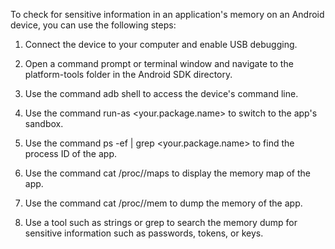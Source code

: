 To check for sensitive information in an application's memory on an Android device, you can use the following steps:

1. Connect the device to your computer and enable USB debugging.

2. Open a command prompt or terminal window and navigate to the platform-tools folder in the Android SDK directory.

3. Use the command adb shell to access the device's command line.

4. Use the command run-as <your.package.name> to switch to the app's sandbox.

5. Use the command ps -ef | grep <your.package.name> to find the process ID of the app.

6. Use the command cat /proc/<pid>/maps to display the memory map of the app.

7. Use the command cat /proc/<pid>/mem to dump the memory of the app.

8. Use a tool such as strings or grep to search the memory dump for sensitive information such as passwords, tokens, or keys.

